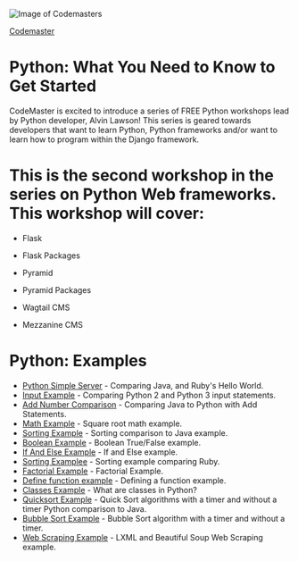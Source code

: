 ![Image of Codemasters](http://www.codemaster.nyc/uploads/4/8/4/6/48467487/1425663631.png)

[Codemaster]

# Python: What You Need to Know to Get Started

CodeMaster is excited to introduce a series of FREE Python workshops lead by Python developer, Alvin Lawson! This series is geared towards developers that want to learn Python, Python frameworks and/or want to learn how to program within the Django framework. 

# This is the second workshop in the series on Python Web frameworks. This workshop will cover: 

* Flask

* Flask Packages

* Pyramid

* Pyramid Packages

* Wagtail CMS 

* Mezzanine CMS 

# Python: Examples
* [Python Simple Server] - Comparing Java, and Ruby's Hello World.
* [Input Example] - Comparing Python 2 and Python 3 input statements.
* [Add Number Comparison] - Comparing Java to Python with Add Statements.
* [Math Example] - Square root math example.
* [Sorting Example] - Sorting comparison to Java example.
* [Boolean Example] - Boolean True/False example.
* [If And Else Example] - If and Else example.
* [Sorting Examplee] - Sorting example comparing Ruby.
* [Factorial Example] - Factorial Example.
* [Define function example] - Defining a function example. 
* [Classes Example] - What are classes in Python?
* [Quicksort Example] - Quick Sort algorithms with a timer and without a timer Python comparison to Java.
* [Bubble Sort Example] - Bubble Sort algorithm with a timer and without a timer. 
* [Web Scraping Example] - LXML and Beautiful Soup Web Scraping example.

[Codemaster]:http://www.codemaster.nyc/

[Python Simple Server]:https://github.com/al11588/PythonWorkshopDay2/tree/master/example1

[Input Example]:https://github.com/al11588/PythonWorkshopDay2/tree/master/example2
[Add Number Comparison]:https://github.com/al11588/PythonWorkshopDay2/tree/master/example3
[Math Example]:https://github.com/al11588/PythonWorkshopDay2/tree/master/example4
[Sorting Example]:https://github.com/al11588/PythonWorkshopDay2/tree/master/example5
[Boolean Example]:https://github.com/al11588/PythonWorkshopDay2/tree/master/example6
[If And Else Example]:https://github.com/al11588/PythonWorkshopDay2/tree/master/example7
[Sorting Examplee]:https://github.com/al11588/PythonWorkshopDay2/tree/master/example8
[Factorial Example]:https://github.com/al11588/PythonWorkshopDay2/tree/master/example9
[Define function example]:https://github.com/al11588/PythonWorkshopDay2/tree/master/example10
[Classes Example]:https://github.com/al11588/PythonWorkshopDay2/tree/master/example11
[Quicksort Example]:https://github.com/al11588/PythonWorkshopDay2/tree/master/example12
[Bubble Sort Example]:https://github.com/al11588/PythonWorkshopDay2/tree/master/example13
[Web Scraping Example]:https://github.com/al11588/PythonWorkshopDay2/tree/master/example14

